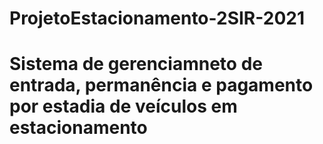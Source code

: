 # ProjetoEstacionamento-2SIR-2021
# Sistema de gerenciamneto de entrada, permanência e pagamento por estadia de veículos em estacionamento
